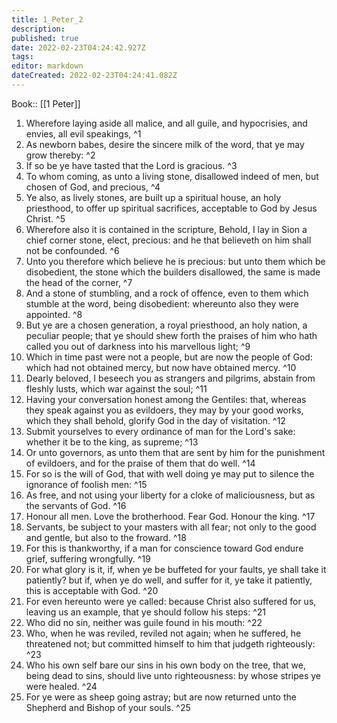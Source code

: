 ```yaml
---
title: 1_Peter_2
description: 
published: true
date: 2022-02-23T04:24:42.927Z
tags: 
editor: markdown
dateCreated: 2022-02-23T04:24:41.082Z
---
```


 Book:: [[1 Peter]]
 1. Wherefore laying aside all malice, and all guile, and hypocrisies, and envies, all evil speakings, ^1
 2. As newborn babes, desire the sincere milk of the word, that ye may grow thereby: ^2
 3. If so be ye have tasted that the Lord is gracious. ^3
 4. To whom coming, as unto a living stone, disallowed indeed of men, but chosen of God, and precious, ^4
 5. Ye also, as lively stones, are built up a spiritual house, an holy priesthood, to offer up spiritual sacrifices, acceptable to God by Jesus Christ. ^5
 6. Wherefore also it is contained in the scripture, Behold, I lay in Sion a chief corner stone, elect, precious: and he that believeth on him shall not be confounded. ^6
 7. Unto you therefore which believe he is precious: but unto them which be disobedient, the stone which the builders disallowed, the same is made the head of the corner, ^7
 8. And a stone of stumbling, and a rock of offence, even to them which stumble at the word, being disobedient: whereunto also they were appointed. ^8
 9. But ye are a chosen generation, a royal priesthood, an holy nation, a peculiar people; that ye should shew forth the praises of him who hath called you out of darkness into his marvellous light; ^9
 10. Which in time past were not a people, but are now the people of God: which had not obtained mercy, but now have obtained mercy. ^10
 11. Dearly beloved, I beseech you as strangers and pilgrims, abstain from fleshly lusts, which war against the soul; ^11
 12. Having your conversation honest among the Gentiles: that, whereas they speak against you as evildoers, they may by your good works, which they shall behold, glorify God in the day of visitation. ^12
 13. Submit yourselves to every ordinance of man for the Lord's sake: whether it be to the king, as supreme; ^13
 14. Or unto governors, as unto them that are sent by him for the punishment of evildoers, and for the praise of them that do well. ^14
 15. For so is the will of God, that with well doing ye may put to silence the ignorance of foolish men: ^15
 16. As free, and not using your liberty for a cloke of maliciousness, but as the servants of God. ^16
 17. Honour all men. Love the brotherhood. Fear God. Honour the king. ^17
 18. Servants, be subject to your masters with all fear; not only to the good and gentle, but also to the froward. ^18
 19. For this is thankworthy, if a man for conscience toward God endure grief, suffering wrongfully. ^19
 20. For what glory is it, if, when ye be buffeted for your faults, ye shall take it patiently? but if, when ye do well, and suffer for it, ye take it patiently, this is acceptable with God. ^20
 21. For even hereunto were ye called: because Christ also suffered for us, leaving us an example, that ye should follow his steps: ^21
 22. Who did no sin, neither was guile found in his mouth: ^22
 23. Who, when he was reviled, reviled not again; when he suffered, he threatened not; but committed himself to him that judgeth righteously: ^23
 24. Who his own self bare our sins in his own body on the tree, that we, being dead to sins, should live unto righteousness: by whose stripes ye were healed. ^24
 25. For ye were as sheep going astray; but are now returned unto the Shepherd and Bishop of your souls. ^25
